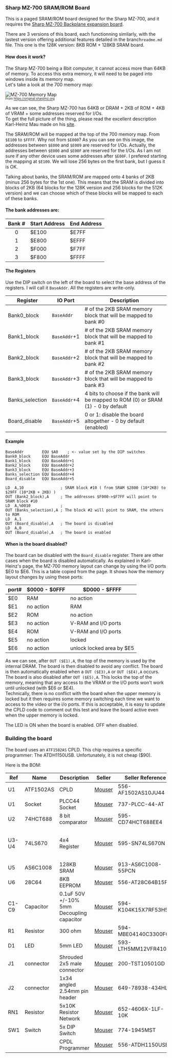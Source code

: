 ### Sharp MZ-700 SRAM/ROM Board ###

This is a paged SRAM/ROM board designed for the Sharp MZ-700, and it requires the [Sharp MZ-700 Backplane expansion board](https://github.com/mz-700/mz700-backplane).

There are 3 versions of this board, each functionning similarly, with the lastest version offering additional features detailed in the branch`readme.md` file. 
This one is the 128K version: 8KB ROM + 128KB SRAM board.

#### How does it work? ####

The Sharp MZ-700 being a 8bit computer, it cannot access more than 64KB of memory. To access this extra memory, it will need to be paged into windows inside its memory map.  
Let's take a look at the 700 memory map:

![MZ-700 Memory Map](https://original.sharpmz.org/mz-700/images/poweron.gif)  
<sup><sub>From https://original.sharpmz.org</sub></sup>

As we can see, the Sharp MZ-700 has 64KB or DRAM + 2KB of ROM + 4KB of VRAM + some addresses reserved for I/Os.  
To get the full picture of the thing, please read the excellent description Karl-Heinz Mau made on his [site](https://original.sharpmz.org/mz-700/coremain.htm).  

The SRAM/ROM will be mapped at the top of the 700 memory map. From `$E100` to `$FFFF`. Why not from `$E000`? As you can see on this image, the addresses between `$E000` and `$E009` are reserved for I/Os. Actually, the addresses between `$E000` and `$E00F` are reserved for the I/Os. As I am not sure if any other device uses some addresses after `$E00F`. I prefered starting the mapping at `$E100`. We will lose 256 bytes on the first bank, but I guess it is OK.

Talking about banks, the SRAM/ROM are mapped onto 4 banks of 2KB (minus 256 bytes for the 1st one). This means that the SRAM is divided into blocks of 2KB (64 blocks for the 128K version and 256 blocks for the 512K version) and we can choose which of these blocks will be mapped to each of these banks. 

#### The bank addresses are: ####

|Bank #|Start Address|End Address|
|:----:|-------------|-----------|
|0|$E100|$E7FF|
|1|$E800|$EFFF|
|2|$F000|$F7FF|
|3|$F800|$FFFF|

#### The Registers ####

Use the DIP switch on the left of the board to select the base address of the registers. I will call it `BaseAddr`. All the registers are write-only.

|Register|IO Port|Description|
|---|--------|-----------|
|Bank0_block|`BaseAddr`|# of the 2KB SRAM memory block that will be mapped to bank #0|
|Bank1_block|`BaseAddr`+1| # of the 2KB SRAM memory block that will be mapped to bank #1|
|Bank2_block|`BaseAddr`+2| # of the 2KB SRAM memory block that will be mapped to bank #2|
|Bank3_block|`BaseAddr`+3| # of the 2KB SRAM memory block that will be mapped to bank #3|
|Banks_selection|`BaseAddr`+4| 4 bits to choose if the bank will be mapped to ROM (0) or SRAM (1) - 0 by default|
|Board_disable|`BaseAddr`+5| 0 or 1: disable the board altogether - 0 by default (enabled)|

#### Example ####

```
BaseAddr        EQU $A0    ; <- value set by the DIP switches
Bank0_block     EQU BaseAddr
Bank1_block     EQU BaseAddr+1
Bank2_block     EQU BaseAddr+2
Bank3_block     EQU BaseAddr+3
Banks_selection EQU BaseAddr+4
Board_disable   EQU BaseAddr+5

LD  A,10                ; SRAM block #10 ( from SRAM $2800 (10*2KB) to $29FF (10*2KB + 2KB) )
OUT (Bank2_block),A     ; The addresses $F000->$F7FF will point to SRAM block #10
LD  A,%0010             ; 
OUT (Banks_selection),A ; The block #2 will point to SRAM, the others to ROM
LD  A,1
OUT (Board_disable),A   ; The board is disabled
LD  A,0
OUT (Board_disable),A   ; The board is enabled
```

#### When is the board disabled? ####

The board can be disabled with the `Board_disable` register. There are other cases when the board is disabled automatically. As explained in Karl-Heinz's page, the MZ-700 memory layout can change by using the I/O ports $E0 to $E6. This is a table copied from the page. It shows how the memory layout changes by using these ports:

|port#|	$0000 - $0FFF |	$D000 - $FFFF|
| ----|-|-|
|$E0 |	RAM |	no action|
|$E1| 	no action |	RAM|
|$E2 |	ROM| 	no action|
|$E3 |	no action |	V-RAM and I/O ports|
|$E4 |	ROM| 	V-RAM and I/O ports|
|$E5 |	no action |	locked|
|$E6 |	no action |	unlock locked area by $E5 |

As we can see, after `OUT ($E1),A`, the top of the memory is used by the internal DRAM. The board is then disabled to avoid any conflict. The board is then automatically enabled when a `OUT ($E3),A` or `OUT ($E4),A` occurs. The board is also disabled after `OUT ($E5),A`. This locks the top of the memory, meaning that any access to the VRAM or the I/O ports won't work until unlocked (with $E6 or $E4).  
Technically, there is no conflict with the board when the upper memory is locked but it then requires some memory switching each time we want to access to the video or the i/o ports. If this is acceptable, it is easy to update the CPLD code to comment out this test and leave the board active even when the upper memory is locked.

The LED is ON when the board is enabled. OFF when disabled.

### Building the board ###

The board uses an `ATF1502AS` CPLD. This chip requires a specific programmer: The ATDH1150USB. Unfortunately, it is not cheap ($90). 

Here is the BOM:

|Ref|Name|Description|Seller|Seller Reference|Comments|
|---|---|---|---|--|--|
|U1|ATF1502AS|CPLD|[Mouser](https://www.mouser.com/ProductDetail/556-AF1502AS10JU44)|556-AF1502AS10JU44 |  |
|U1|Socket|PLCC44 Socket|[Mouser](https://www.mouser.com/ProductDetail/737-PLCC-44-AT)|737-PLCC-44-AT|
|U2|74HCT688|8 bit comparator|[Mouser](https://www.mouser.com/ProductDetail/595-CD74HCT688EE4)|595-CD74HCT688EE4 |
|U3-U4|74LS670|4x4 Register|[Mouser](https://www.mouser.com/ProductDetail/595-SN74LS670N)|595-SN74LS670N |LS because the HCT is really expensive|
|U5|AS6C1008|128KB SRAM|[Mouser](https://www.mouser.com/ProductDetail/913-AS6C1008-55PCN)|913-AS6C1008-55PCN |
|U6|28C64|8KB EEPROM|[Mouser](https://www.mouser.com/ProductDetail/556-AT28C64B15PU)|556-AT28C64B15PU|
|C1-C9|Capacitor|0.1uF 50V +/-10% 5mm Decoupling capacitor|[Mouser](https://www.mouser.com/ProductDetail/594-K104K15X7RF53H5G)|594-K104K15X7RF53H5G |
|R1|Resistor|300 ohm|[Mouser](https://www.mouser.com/ProductDetail/594-MBE04140C3300FC1)|594-MBE04140C3300FC1 |
|D1|LED|5mm LED|[Mouser](https://www.mouser.com/ProductDetail/%20593-LTH5MM12VFR4100)|593-LTH5MM12VFR4100 |
|J1|connector|Shrouded 2x5 male connector|[Mouser](https://www.mouser.com/ProductDetail/200-TST10501GD)|200-TST10501GD |
|J2|connector|1x34 angled 2.54mm pin header|[Mouser](https://www.mouser.com/ProductDetail/649-78938-434HLF)|649-78938-434HLF |
|RN1|Resistor|5x10K Resistor Network|[Mouser](https://www.mouser.com/ProductDetail/652-4606X-1LF-10K)|652-4606X-1LF-10K 
|SW1|Switch|5x DIP Switch|[Mouser](https://www.mouser.com/ProductDetail/774-1945MST)|774-1945MST
|||CPDL Programmer|[Mouser](https://www.mouser.com/ProductDetail/556-ATDH1150USB)|556-ATDH1150USB|



